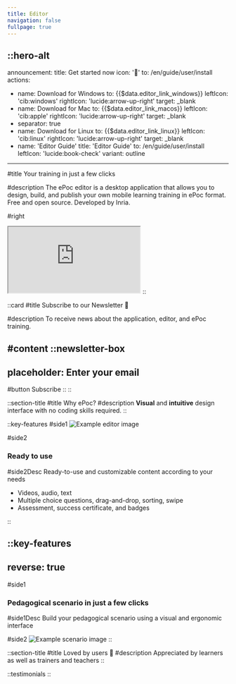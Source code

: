 ```yaml
---
title: Editor
navigation: false
fullpage: true
---
```


::hero-alt
---
announcement:
  title: Get started now
  icon: '🚀'
  to: /en/guide/user/install
actions:
- name: Download for Windows
  to: {{$data.editor_link_windows}}
  leftIcon: 'cib:windows'
  rightIcon: 'lucide:arrow-up-right'
  target: _blank
- name: Download for Mac
  to: {{$data.editor_link_macos}}
  leftIcon: 'cib:apple'
  rightIcon: 'lucide:arrow-up-right'
  target: _blank
- separator: true
- name: Download for Linux
  to: {{$data.editor_link_linux}}
  leftIcon: 'cib:linux'
  rightIcon: 'lucide:arrow-up-right'
  target: _blank
- name: 'Editor Guide'
  title: 'Editor Guide'
  to: /en/guide/user/install
  leftIcon: 'lucide:book-check'
  variant: outline
---

#title
Your training in just a few clicks

#description
The ePoc editor is a desktop application that allows you to design, build, and publish your own mobile learning training in ePoc format. Free and open source. Developed by Inria.

#right
<iframe class="shadow-xl outline-none w-full aspect-video" src="https://www.youtube.com/embed/86lbMmM03FU?modestbranding=1&amp;autohide=1&amp;rel=0&amp;showinfo=0" title="YouTube video player" allowfullscreen=""></iframe>
::

::card
#title
Subscribe to our Newsletter 💌

#description
To receive news about the application, editor, and ePoc training.

#content
::newsletter-box
---
placeholder: Enter your email
---
#button
Subscribe
::
::

::section-title
#title
Why ePoc?
#description
**Visual** and **intuitive** design interface with no coding skills required.
::

::key-features
#side1
![Example editor image](/images/editeur-video.png)

#side2
### Ready to use

#side2Desc
Ready-to-use and customizable content according to your needs

- Videos, audio, text
- Multiple choice questions, drag-and-drop, sorting, swipe
- Assessment, success certificate, and badges

::

::key-features
---
reverse: true
---
#side1
### Pedagogical scenario in just a few clicks

#side1Desc
Build your pedagogical scenario using a visual and ergonomic interface

#side2
![Example scenario image](/images/editeur-scenario.png)
::

::section-title
#title
Loved by users 🤩
#description
Appreciated by learners as well as trainers and teachers
::

::testimonials
::